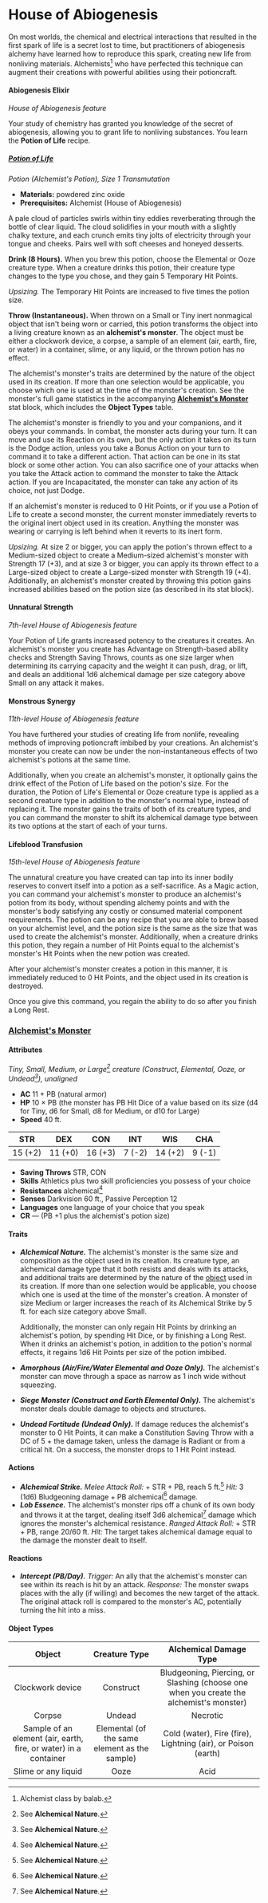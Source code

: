 # House of Abiogenesis

On most worlds, the chemical and electrical interactions that resulted in the first spark of life is a secret lost to time, but practitioners of abiogenesis alchemy have learned how to reproduce this spark, creating new life from nonliving materials. Alchemists[^🧪] who have perfected this technique can augment their creations with powerful abilities using their potioncraft.

#### Abiogenesis Elixir

_House of Abiogenesis feature_

Your study of chemistry has granted you knowledge of the secret of abiogenesis, allowing you to grant life to nonliving substances. You learn the **Potion of Life** recipe.

##### [Potion of Life](https://github.com/mpanighetti/dnd5e-magic-items/blob/main/potions/potion-of-life.md)

_Potion (Alchemist's Potion), Size 1 Transmutation_

- **Materials:** powdered zinc oxide
- **Prerequisites:** Alchemist (House of Abiogenesis)

A pale cloud of particles swirls within tiny eddies reverberating through the bottle of clear liquid. The cloud solidifies in your mouth with a slightly chalky texture, and each crunch emits tiny jolts of electricity through your tongue and cheeks. Pairs well with soft cheeses and honeyed desserts.

**Drink (8 Hours).** When you brew this potion, choose the Elemental or Ooze creature type. When a creature drinks this potion, their creature type changes to the type you chose, and they gain 5 Temporary Hit Points.

_Upsizing._ The Temporary Hit Points are increased to five times the potion size.

**Throw (Instantaneous).** When thrown on a Small or Tiny inert nonmagical object that isn't being worn or carried, this potion transforms the object into a living creature known as an **alchemist's monster**. The object must be either a clockwork device, a corpse, a sample of an element (air, earth, fire, or water) in a container, slime, or any liquid, or the thrown potion has no effect.

The alchemist's monster's traits are determined by the nature of the object used in its creation. If more than one selection would be applicable, you choose which one is used at the time of the monster's creation. See the monster's full game statistics in the accompanying **[Alchemist's Monster](#alchemists-monster)** stat block, which includes the **Object Types** table.

The alchemist's monster is friendly to you and your companions, and it obeys your commands. In combat, the monster acts during your turn. It can move and use its Reaction on its own, but the only action it takes on its turn is the Dodge action, unless you take a Bonus Action on your turn to command it to take a different action. That action can be one in its stat block or some other action. You can also sacrifice one of your attacks when you take the Attack action to command the monster to take the Attack action. If you are Incapacitated, the monster can take any action of its choice, not just Dodge.

If an alchemist's monster is reduced to 0 Hit Points, or if you use a Potion of Life to create a second monster, the current monster immediately reverts to the original inert object used in its creation. Anything the monster was wearing or carrying is left behind when it reverts to its inert form.

_Upsizing._ At size 2 or bigger, you can apply the potion's thrown effect to a Medium-sized object to create a Medium-sized alchemist's monster with Strength 17 (+3), and at size 3 or bigger, you can apply its thrown effect to a Large-sized object to create a Large-sized monster with Strength 19 (+4). Additionally, an alchemist's monster created by throwing this potion gains increased abilities based on the potion size (as described in its stat block).

#### Unnatural Strength

_7th-level House of Abiogenesis feature_

Your Potion of Life grants increased potency to the creatures it creates. An alchemist's monster you create has Advantage on Strength-based ability checks and Strength Saving Throws, counts as one size larger when determining its carrying capacity and the weight it can push, drag, or lift, and deals an additional 1d6 alchemical damage per size category above Small on any attack it makes.

#### Monstrous Synergy

_11th-level House of Abiogenesis feature_

You have furthered your studies of creating life from nonlife, revealing methods of improving potioncraft imbibed by your creations. An alchemist's monster you create can now be under the non-instantaneous effects of two alchemist's potions at the same time.

Additionally, when you create an alchemist's monster, it optionally gains the drink effect of the Potion of Life based on the potion's size. For the duration, the Potion of Life's Elemental or Ooze creature type is applied as a second creature type in addition to the monster's normal type, instead of replacing it. The monster gains the traits of both of its creature types, and you can command the monster to shift its alchemical damage type between its two options at the start of each of your turns.

#### Lifeblood Transfusion

_15th-level House of Abiogenesis feature_

The unnatural creature you have created can tap into its inner bodily reserves to convert itself into a potion as a self-sacrifice. As a Magic action, you can command your alchemist's monster to produce an alchemist's potion from its body, without spending alchemy points and with the monster's body satisfying any costly or consumed material component requirements. The potion can be any recipe that you are able to brew based on your alchemist level, and the potion size is the same as the size that was used to create the alchemist's monster. Additionally, when a creature drinks this potion, they regain a number of Hit Points equal to the alchemist's monster's Hit Points when the new potion was created.

After your alchemist's monster creates a potion in this manner, it is immediately reduced to 0 Hit Points, and the object used in its creation is destroyed.

Once you give this command, you regain the ability to do so after you finish a Long Rest.

### [Alchemist's Monster](https://github.com/mpanighetti/dnd5e-monsters/blob/main/special/alchemists-monster.md)

#### Attributes

_Tiny, Small, Medium, or Large[^👹] creature (Construct, Elemental, Ooze, or Undead[^👹]), unaligned_

- **AC** 11 + PB (natural armor)
- **HP** 10 × PB (the monster has PB Hit Dice of a value based on its size (d4 for Tiny, d6 for Small, d8 for Medium, or d10 for Large)
- **Speed** 40 ft.

|  STR  |  DEX  |  CON  | INT  |  WIS  | CHA  |
|:-----:|:-----:|:-----:|:----:|:-----:|:----:|
|15 (+2)|11 (+0)|16 (+3)|7 (-2)|14 (+2)|9 (-1)|

- **Saving Throws** STR, CON
- **Skills** Athletics plus two skill proficiencies you possess of your choice
- **Resistances** alchemical[^👹]
- **Senses** Darkvision 60 ft., Passive Perception 12
- **Languages** one language of your choice that you speak
- **CR** — (PB +1 plus the alchemist's potion size)

#### Traits

- _**Alchemical Nature.**_ The alchemist's monster is the same size and composition as the object used in its creation. Its creature type, an alchemical damage type that it both resists and deals with its attacks, and additional traits are determined by the nature of the [object](#object-types) used in its creation. If more than one selection would be applicable, you choose which one is used at the time of the monster's creation. A monster of size Medium or larger increases the reach of its Alchemical Strike by 5 ft. for each size category above Small.

  Additionally, the monster can only regain Hit Points by drinking an alchemist's potion, by spending Hit Dice, or by finishing a Long Rest. When it drinks an alchemist's potion, in addition to the potion's normal effects, it regains 1d6 Hit Points per size of the potion imbibed.

- _**Amorphous (Air/Fire/Water Elemental and Ooze Only).**_ The alchemist's monster can move through a space as narrow as 1 inch wide without squeezing.
- _**Siege Monster (Construct and Earth Elemental Only).**_ The alchemist's monster deals double damage to objects and structures.
- _**Undead Fortitude (Undead Only).**_ If damage reduces the alchemist's monster to 0 Hit Points, it can make a Constitution Saving Throw with a DC of 5 + the damage taken, unless the damage is Radiant or from a critical hit. On a success, the monster drops to 1 Hit Point instead.

#### Actions

- _**Alchemical Strike.** Melee Attack Roll:_ + STR + PB, reach 5 ft.[^👹] _Hit:_ 3 (1d6) Bludgeoning damage + PB alchemical[^👹] damage.
- _**Lob Essence.**_ The alchemist's monster rips off a chunk of its own body and throws it at the target, dealing itself 3d6 alchemical[^👹] damage which ignores the monster's alchemical resistance. _Ranged Attack Roll:_ + STR + PB, range 20/60 ft. _Hit:_ The target takes alchemical damage equal to the damage the monster dealt to itself.

#### Reactions

- _**Intercept (PB/Day).** Trigger:_ An ally that the alchemist's monster can see within its reach is hit by an attack. _Response:_ The monster swaps places with the ally (if willing) and becomes the new target of the attack. The original attack roll is compared to the monster's AC, potentially turning the hit into a miss.

#### Object Types

| Object | Creature Type | Alchemical Damage Type |
|:-:|:-:|:-:|
| Clockwork device | Construct | Bludgeoning, Piercing, or Slashing (choose one when you create the alchemist's monster) |
| Corpse | Undead | Necrotic |
| Sample of an element (air, earth, fire, or water) in a container | Elemental (of the same element as the sample) | Cold (water), Fire (fire), Lightning (air), or Poison (earth) |
| Slime or any liquid | Ooze | Acid |

[^🧪]: Alchemist class by balab.
[^👹]: See **Alchemical Nature**.
